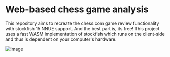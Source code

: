 # Web-based chess game analysis
This repository aims to recreate the chess.com game review functionality with stockfish 15 NNUE support. And the best part is, its free! This project uses a fast WASM implementation of stockfish which runs on the client-side and thus is dependent on your computer's hardware.

![image](https://github.com/davidfstein/anaLIsys/assets/48538937/35b5ba76-7539-454b-a266-57e63bbdb92c)
